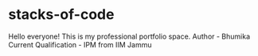 # stacks-of-code
Hello everyone! This is my professional portfolio space.
Author - Bhumika 
Current Qualification - IPM from IIM Jammu
